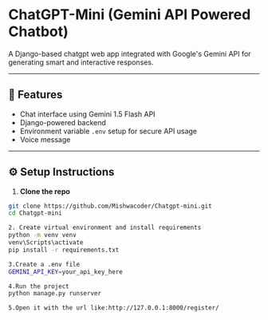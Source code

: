 #  ChatGPT-Mini (Gemini API Powered Chatbot)

A Django-based chatgpt web app integrated with Google's Gemini API for generating smart and interactive responses.

---

## 🚀 Features
- Chat interface using Gemini 1.5 Flash API
- Django-powered backend
- Environment variable `.env` setup for secure API usage
- Voice message

---

## ⚙️ Setup Instructions

1. **Clone the repo**  
```bash
git clone https://github.com/Mishwacoder/Chatgpt-mini.git
cd Chatgpt-mini

2. Create virtual environment and install requirements
python -m venv venv
venv\Scripts\activate
pip install -r requirements.txt

3.Create a .env file
GEMINI_API_KEY=your_api_key_here

4.Run the project
python manage.py runserver

5.Open it with the url like:http://127.0.0.1:8000/register/
